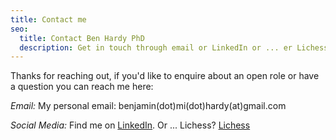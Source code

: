 ```yaml
---
title: Contact me
seo:
  title: Contact Ben Hardy PhD
  description: Get in touch through email or LinkedIn or ... er Lichess?
---
```


Thanks for reaching out, if you'd like to enquire about an open role or have a question you can reach me here:

_Email:_
My personal email: benjamin(dot)mi(dot)hardy(at)gmail.com

_Social Media:_
Find me on [LinkedIn](https://www.linkedin.com/in/ben-hardy-phd-a6162b218/).
Or ... Lichess? [Lichess](https://lichess.org/@/blacbeanburgr)

